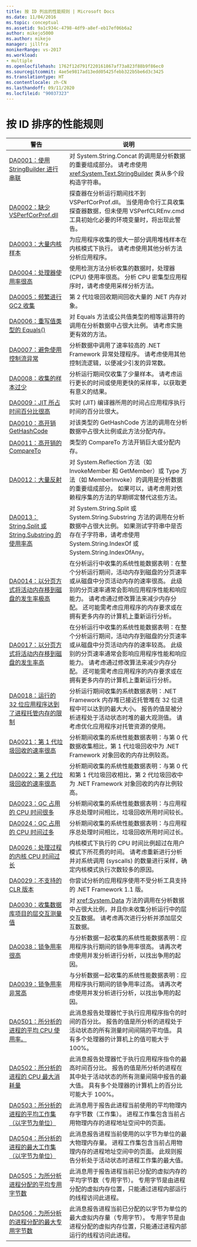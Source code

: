 ```yaml
---
title: 按 ID 列出的性能规则 | Microsoft Docs
ms.date: 11/04/2016
ms.topic: conceptual
ms.assetid: 9a1c934c-4798-4df9-a8ef-eb17ef06b6a2
author: mikejo5000
ms.author: mikejo
manager: jillfra
monikerRange: vs-2017
ms.workload:
- multiple
ms.openlocfilehash: 1762f12d791f220161867af73a823f88b9f86ec0
ms.sourcegitcommit: 4ae5e9817ad13edd05425febb322b5be6d3c3425
ms.translationtype: HT
ms.contentlocale: zh-CN
ms.lasthandoff: 09/11/2020
ms.locfileid: "90037323"
---
```

# <a name="performance-rules-by-id"></a>按 ID 排序的性能规则

| 警告 | 说明 |
| - | - |
| [DA0001：使用 StringBuilder 进行串联](../profiling/da0001-use-stringbuilder-for-concatenations.md) | 对 System.String.Concat 的调用是分析数据的重要组成部分。 请考虑使用 <xref:System.Text.StringBuilder> 类从多个段构造字符串。 |
| [DA0002：缺少 VSPerfCorProf.dll](../profiling/da0002-vsperfcorprof-dll-is-missing.md) | 探查器在分析运行期间找不到 VSPerfCorProf.dll。 当使用命令行工具收集探查器数据，但未使用 VSPerfCLREnv.cmd 工具初始化必要的环境变量时，将出现此警告。 |
| [DA0003：大量内核样本](../profiling/da0003-many-kernel-samples.md) | 为应用程序收集的很大一部分调用堆栈样本在内核模式下执行。 请考虑使用其他分析方法分析应用程序。 |
| [DA0004：处理器使用率很高](../profiling/da0004-high-processor-usage.md) | 使用检测方法分析收集的数据时，处理器 (CPU) 使用率很高。 分析 CPU 密集型应用程序时，请考虑使用采样分析方法。 |
| [DA0005：频繁进行 GC2 收集](../profiling/da0005-frequent-gc2-collections.md) | 第 2 代垃圾回收期间回收大量的 .NET 内存对象。 |
| [DA0006：重写值类型的 Equals()](../profiling/da0006-override-equals-parens-for-value-types.md) | 对 Equals 方法或公共值类型的相等运算符的调用在分析数据中占很大比例。 请考虑实施更有效的方法。 |
| [DA0007：避免使用控制流异常](../profiling/da0007-avoid-using-exceptions-for-control-flow.md) | 分析数据中调用了速率较高的 .NET Framework 异常处理程序。 请考虑使用其他控制流逻辑，以便减少引发的异常数。 |
| [DA0008：收集的样本过少](../profiling/da0008-few-samples-collected.md) | 分析运行期间仅收集了少量样本。 请考虑运行更长的时间或使用更快的采样率，以获取更有意义的结果。 |
| [DA0009：JIT 所占时间百分比很高](/previous-versions/dd264972(v=vs.100)) | 实时 (JIT) 编译器所用的时间占应用程序执行时间的百分比很大。 |
| [DA0010：高开销 GetHashCode](../profiling/da0010-expensive-gethashcode.md) | 对该类型的 GetHashCode 方法的调用在分析数据中占很大比例或此方法分配内存。 |
| [DA0011：高开销的 CompareTo](../profiling/da0011-expensive-compareto.md) | 类型的 CompareTo 方法开销巨大或分配内存。 |
| [DA0012：大量反射](../profiling/da0012-significant-amount-of-reflection.md) | 对 System.Reflection 方法（如 InvokeMember 和 GetMember）或 Type 方法（如 MemberInvoke）的调用是分析数据的重要组成部分。 如果可以，请考虑用对依赖程序集的方法的早期绑定替代这些方法。 |
| [DA0013：String.Split 或 String.Substring 的使用率高](../profiling/da0013-high-usage-of-string-split-or-string-substring.md) | 对 System.String.Split 或 System.String.Substring 方法的调用在分析数据中占很大比例。 如果测试字符串中是否存在子字符串，请考虑使用 System.String.IndexOf 或 System.String.IndexOfAny。 |
| [DA0014：以分页方式将活动内存移到磁盘的发生率极高](../profiling/da0014-extremely-high-rates-of-paging-active-memory-to-disk.md) | 在分析运行中收集的系统性能数据表明：在整个分析运行期间，活动内存到磁盘的分页速率或从磁盘中分页活动内存的速率很高。 此级别的分页速率通常会影响应用程序性能和响应能力。 请考虑通过修改算法来减少内存分配。 还可能需考虑应用程序的内存要求或在拥有更多内存的计算机上重新运行分析。 |
| [DA0017：以分页方式将活动内存移到磁盘的发生率高](../profiling/da0017-high-rates-of-paging-active-memory-to-disk.md) | 在分析运行中收集的系统性能数据表明：在整个分析运行期间，活动内存到磁盘的分页速率或从磁盘中分页活动内存的速率较高。 此级别的分页速率通常会影响应用程序性能和响应能力。 请考虑通过修改算法来减少内存分配。 还可能需考虑应用程序的内存要求或在拥有更多内存的计算机上重新运行分析。 |
| [DA0018：运行的 32 位应用程序达到了进程托管内存的限制](../profiling/da0018-32-bit-application-running-at-process-managed-memory-limits.md) | 分析运行期间收集的系统数据表明：.NET Framework 内存堆已接近托管堆在 32 位进程中可以达到的最大大小。 报告的值是被分析进程处于活动状态时堆的最大观测值。 请考虑优化应用程序对托管资源的使用。 |
| [DA0021：第 1 代垃圾回收的速率很高](../profiling/da0021-high-rate-of-gen-1-garbage-collections.md) | 分析期间收集的系统性能数据表明：与第 0 代数据收集相比，第 1 代垃圾回收中为 .NET Framework 对象回收的内存比例较高。 |
| [DA0022：第 2 代垃圾回收的速率很高](../profiling/da0022-high-rate-of-gen-2-garbage-collections.md) | 分析期间收集的系统性能数据表明：与第 0 代和第 1 代垃圾回收相比，第 2 代垃圾回收中为 .NET Framework 对象回收的内存比例较高。 |
| [DA0023：GC 占用的 CPU 时间很多](../profiling/da0023-high-gc-cpu-time.md) | 分析期间收集的系统性能数据表明：与应用程序总处理时间相比，垃圾回收所用时间较长。 |
| [DA0024：GC 占用的 CPU 时间过多](../profiling/da0024-excessive-gc-cpu-time.md) | 分析期间收集的系统性能数据表明：与应用程序总处理时间相比，垃圾回收所用时间过长。 |
| [DA0026：处理过程的内核 CPU 时间过长](../profiling/da0026-excessive-kernel-cpu-time-processing.md) | 内核模式下执行的 CPU 时间比例超过在用户模式下所花费的时间。 请考虑重新进行分析并对系统调用 (syscalls) 的数量进行采样，确定内核模式执行次数较多的原因。 |
| [DA0029：不支持的 CLR 版本](../profiling/da0029-unsupported-clr-version.md) | 你尝试分析的应用程序使用不受分析工具支持的 .NET Framework 1.1 版。 |
| [DA0030：收集数据库项目的层交互测量值](../profiling/da0030-gather-tier-interaction-measurements-for-database-projects.md) | 对 <xref:System.Data> 方法的调用在分析数据中占很大比例，并且你未收集分析运行中的层交互数据。 请考虑再次进行分析并添加层交互数据。 |
| [DA0038：锁争用率很高](../profiling/da0038-high-rate-of-lock-contentions.md) | 与分析数据一起收集的系统性能数据表明：应用程序执行期间的锁争用率很高。 请再次考虑使用并发分析进行分析，以找出争用的起因。 |
| [DA0039：锁争用率非常高](../profiling/da0039-very-high-rate-of-lock-contentions.md) | 与分析数据一起收集的系统性能数据表明：应用程序执行期间的锁争用率过高。 请再次考虑使用并发分析进行分析，以找出争用的起因。 |
| [DA0501：所分析的进程的平均 CPU 使用率。](../profiling/da0501-average-cpu-consumption-by-the-process-being-profiled.md) | 此消息报告处理器忙于执行应用程序指令的时间的百分比。 报告的值是所分析的进程处于活动状态的所有测量时间间隔的平均值。 具有多个处理器的计算机上的值可能大于 100%。 |
| [DA0502：所分析的进程的 CPU 最大消耗量](../profiling/da0502-maximum-cpu-consumption-by-the-process-being-profiled.md) | 此消息报告处理器忙于执行应用程序指令的最高时间百分比。 报告的值是所分析的进程在其中处于活动状态的所有测量间隔中报告的最大值。 具有多个处理器的计算机上的百分比可能大于 100%。 |
| [DA0503：所分析的进程的平均工作集（以字节为单位）](../profiling/da0503-average-working-set-in-bytes-for-the-process-being-profiled.md) | 此消息用于报告此进程当前使用的平均物理内存字节数（工作集）。 进程工作集包含当前占用物理内存的进程地址空间中的页面。 |
| [DA0504：所分析的进程的最大工作集（以字节为单位）](../profiling/da0504-maximum-working-set-in-bytes-for-the-process-being-profiled.md) | 此消息报告进程当前使用的以字节为单位的最大物理内存量。 进程工作集包含当前占用物理内存的进程地址空间中的页面。 此规则报告分析处于活动状态时进程工作集的最大值。 |
| [DA0505：为所分析进程分配的平均专用字节数](../profiling/da0505-average-private-bytes-allocated-for-the-process-being-profiled.md) | 此消息用于报告进程当前已分配的虚拟内存的平均字节数（专用字节）。 专用字节是由进程分配的虚拟内存位置，只能通过进程内部运行的线程访问此进程。 |
| [DA0506：为所分析的进程分配的最大专用字节数](../profiling/da0506-maximum-private-bytes-allocated-for-the-process-being-profiled.md) | 此消息报告进程当前已分配的以字节为单位的最大虚拟内存量（专用字节）。 专用字节是由进程分配的虚拟内存位置，只能通过进程内部运行的线程访问此进程。 |